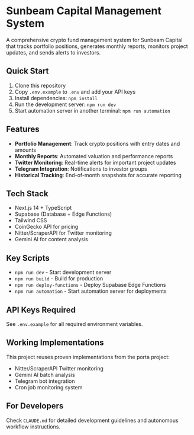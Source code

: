 # Sunbeam Capital Management System

A comprehensive crypto fund management system for Sunbeam Capital that tracks portfolio positions, generates monthly reports, monitors project updates, and sends alerts to investors.

## Quick Start

1. Clone this repository
2. Copy `.env.example` to `.env` and add your API keys
3. Install dependencies: `npm install`
4. Run the development server: `npm run dev`
5. Start automation server in another terminal: `npm run automation`

## Features

- **Portfolio Management**: Track crypto positions with entry dates and amounts
- **Monthly Reports**: Automated valuation and performance reports
- **Twitter Monitoring**: Real-time alerts for important project updates
- **Telegram Integration**: Notifications to investor groups
- **Historical Tracking**: End-of-month snapshots for accurate reporting

## Tech Stack

- Next.js 14 + TypeScript
- Supabase (Database + Edge Functions)
- Tailwind CSS
- CoinGecko API for pricing
- Nitter/ScraperAPI for Twitter monitoring
- Gemini AI for content analysis

## Key Scripts

- `npm run dev` - Start development server
- `npm run build` - Build for production
- `npm run deploy-functions` - Deploy Supabase Edge Functions
- `npm run automation` - Start automation server for deployments

## API Keys Required

See `.env.example` for all required environment variables.

## Working Implementations

This project reuses proven implementations from the porta project:
- Nitter/ScraperAPI Twitter monitoring
- Gemini AI batch analysis
- Telegram bot integration
- Cron job monitoring system

## For Developers

Check `CLAUDE.md` for detailed development guidelines and autonomous workflow instructions.